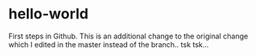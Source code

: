 # hello-world
First steps in Github. This is an additional change to the original change which I edited in the master instead of the branch.. tsk tsk... 


